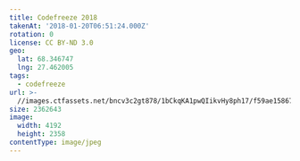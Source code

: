```yaml
---
title: Codefreeze 2018
takenAt: '2018-01-20T06:51:24.000Z'
rotation: 0
license: CC BY-ND 3.0
geo:
  lat: 68.346747
  lng: 27.462005
tags:
  - codefreeze
url: >-
  //images.ctfassets.net/bncv3c2gt878/1bCkqKA1pwQIikvHy8ph17/f59ae1586767660a4ead49e91f69c24d/codefreeze-2018_25929138398_o
size: 2362643
image:
  width: 4192
  height: 2358
contentType: image/jpeg
---
```


